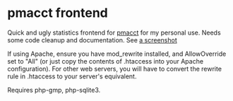 pmacct frontend
===============

Quick and ugly statistics frontend for [pmacct](http://www.pmacct.net/) for my personal use. Needs 
some code cleanup and documentation. See [a screenshot](http://stuff.dan.cx/images/projects/pmacct/month.png)

If using Apache, ensure you have mod_rewrite installed, and AllowOverride set to "All" (or just copy the contents of .htaccess into your Apache configuration). For other web servers, you will have to convert the rewrite rule in .htaccess to your server's equivalent.

Requires php-gmp, php-sqlite3.